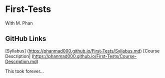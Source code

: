 # First-Tests
With M. Phan

## GitHub Links
[Syllabus] (https://phanmad000.github.io/First-Tests/Syllabus.md)
[Course Description] (https://phanmad000.github.io/First-Tests/Course-Description.md)

This took forever...

